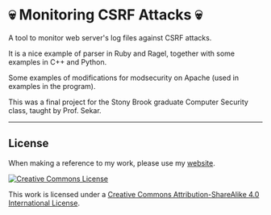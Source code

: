 # 💀 Monitoring CSRF Attacks 💀

A tool to monitor web server's log files against CSRF attacks. 

It is a nice example of parser in Ruby and Ragel, together with some examples in C++ and Python.

Some examples of modifications for modsecurity on Apache (used in examples in the program).

This was a final project for the Stony Brook graduate Computer Security class, taught by Prof. Sekar.


----


## License

When making a reference to my work, please use my [website](http://bt3gl.github.io/index.html).

<a rel="license" href="http://creativecommons.org/licenses/by-sa/4.0/"><img alt="Creative Commons License" style="border-width:0" src="http://i.creativecommons.org/l/by-sa/4.0/88x31.png" /></a><br />

This work is licensed under a [Creative Commons Attribution-ShareAlike 4.0 International License](http://creativecommons.org/licenses/by-sa/4.0/).
